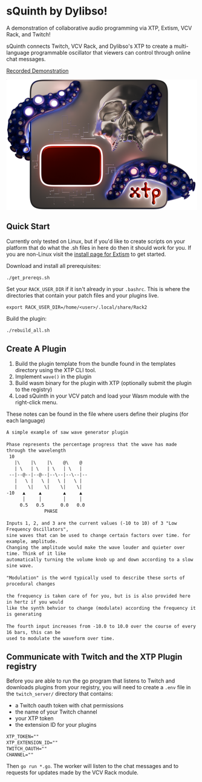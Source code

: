 # sQuinth by Dylibso!

A demonstration of collaborative audio programming via XTP, Extism, VCV Rack, and Twitch!

sQuinth connects Twitch, VCV Rack, and Dylibso's XTP to create a multi-language programmable oscillator that viewers can control through online chat messages.

[Recorded Demonstration](https://www.youtube.com/watch?v=Hkm8t46-JYg)

![Module Panel Design](/vcv_module/res/sQuinth.png)

## Quick Start

Currently only tested on Linux, but if you'd like to create scripts on your platform that do what the .sh files in here do then it should work for you. If you are non-Linux visit the [install page for Extism](https://extism.org/docs/install/) to get started.

Download and install all prerequisites:
```
./get_prereqs.sh
```

Set your ```RACK_USER_DIR``` if it isn't already in your ```.bashrc```. This is where the directories that contain your patch files and your plugins live.
```
export RACK_USER_DIR=/home/<user>/.local/share/Rack2
```

Build the plugin:
```
./rebuild_all.sh
```

## Create A Plugin

1. Build the plugin template from the bundle found in the templates directory using the XTP CLI tool.
2. Implement ```wave()``` in the plugin
3. Build wasm binary for the plugin with XTP (optionally submit the plugin to the registry)
4. Load sQuinth in your VCV patch and load your Wasm module with the right-click menu.

These notes can be found in the file where users define their plugins (for each language)

```
A simple example of saw wave generator plugin

Phase represents the percentage progress that the wave has made through the wavelength
 10
   |\    |\    |\    @\    @
   | \   | \   | \   | \   |
 --|--@--|--@--|--\--|--\--|--
   |   \ |   \ |   \ |   \ |
   |    \|    \|    \|    \|
-10   ▲     ▲        ▲     ▲
      │     │        │     │
     0.5   0.5      0.0   0.0
              PHASE

Inputs 1, 2, and 3 are the current values (-10 to 10) of 3 "Low Frequency Oscillators",
sine waves that can be used to change certain factors over time. for example, amplitude.
Changing the amplitude would make the wave louder and quieter over time. Think of it like
automatically turning the volume knob up and down according to a slow sine wave.

"Modulation" is the word typically used to describe these sorts of procedural changes

the frequency is taken care of for you, but is is also provided here in hertz if you would
like the synth behvior to change (modulate) according the frequency it is generating

The fourth input increases from -10.0 to 10.0 over the course of every 16 bars, this can be
used to modulate the waveform over time.
```

## Communicate with Twitch and the XTP Plugin registry

Before you are able to run the go program that listens to Twitch and downloads plugins from your registry, you will need to create a ```.env``` file in the ```twitch_server/``` directory that contains:

- a Twitch oauth token with chat permissions
- the name of your Twitch channel
- your XTP token
- the extension ID for your plugins

```
XTP_TOKEN=""
XTP_EXTENSION_ID=""
TWITCH_OAUTH=""
CHANNEL=""
```

Then ```go run *.go```. The worker will listen to the chat messages and to requests for updates made by the VCV Rack module.
